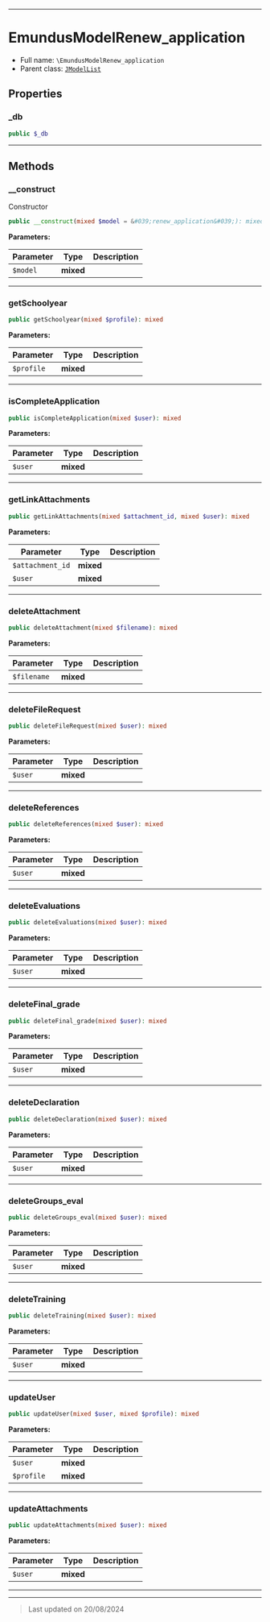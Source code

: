 ***

# EmundusModelRenew_application





* Full name: `\EmundusModelRenew_application`
* Parent class: [`JModelList`](./JModelList.md)



## Properties


### _db



```php
public $_db
```






***

## Methods


### __construct

Constructor

```php
public __construct(mixed $model = &#039;renew_application&#039;): mixed
```








**Parameters:**

| Parameter | Type | Description |
|-----------|------|-------------|
| `$model` | **mixed** |  |





***

### getSchoolyear



```php
public getSchoolyear(mixed $profile): mixed
```








**Parameters:**

| Parameter | Type | Description |
|-----------|------|-------------|
| `$profile` | **mixed** |  |





***

### isCompleteApplication



```php
public isCompleteApplication(mixed $user): mixed
```








**Parameters:**

| Parameter | Type | Description |
|-----------|------|-------------|
| `$user` | **mixed** |  |





***

### getLinkAttachments



```php
public getLinkAttachments(mixed $attachment_id, mixed $user): mixed
```








**Parameters:**

| Parameter | Type | Description |
|-----------|------|-------------|
| `$attachment_id` | **mixed** |  |
| `$user` | **mixed** |  |





***

### deleteAttachment



```php
public deleteAttachment(mixed $filename): mixed
```








**Parameters:**

| Parameter | Type | Description |
|-----------|------|-------------|
| `$filename` | **mixed** |  |





***

### deleteFileRequest



```php
public deleteFileRequest(mixed $user): mixed
```








**Parameters:**

| Parameter | Type | Description |
|-----------|------|-------------|
| `$user` | **mixed** |  |





***

### deleteReferences



```php
public deleteReferences(mixed $user): mixed
```








**Parameters:**

| Parameter | Type | Description |
|-----------|------|-------------|
| `$user` | **mixed** |  |





***

### deleteEvaluations



```php
public deleteEvaluations(mixed $user): mixed
```








**Parameters:**

| Parameter | Type | Description |
|-----------|------|-------------|
| `$user` | **mixed** |  |





***

### deleteFinal_grade



```php
public deleteFinal_grade(mixed $user): mixed
```








**Parameters:**

| Parameter | Type | Description |
|-----------|------|-------------|
| `$user` | **mixed** |  |





***

### deleteDeclaration



```php
public deleteDeclaration(mixed $user): mixed
```








**Parameters:**

| Parameter | Type | Description |
|-----------|------|-------------|
| `$user` | **mixed** |  |





***

### deleteGroups_eval



```php
public deleteGroups_eval(mixed $user): mixed
```








**Parameters:**

| Parameter | Type | Description |
|-----------|------|-------------|
| `$user` | **mixed** |  |





***

### deleteTraining



```php
public deleteTraining(mixed $user): mixed
```








**Parameters:**

| Parameter | Type | Description |
|-----------|------|-------------|
| `$user` | **mixed** |  |





***

### updateUser



```php
public updateUser(mixed $user, mixed $profile): mixed
```








**Parameters:**

| Parameter | Type | Description |
|-----------|------|-------------|
| `$user` | **mixed** |  |
| `$profile` | **mixed** |  |





***

### updateAttachments



```php
public updateAttachments(mixed $user): mixed
```








**Parameters:**

| Parameter | Type | Description |
|-----------|------|-------------|
| `$user` | **mixed** |  |





***


***
> Last updated on 20/08/2024
